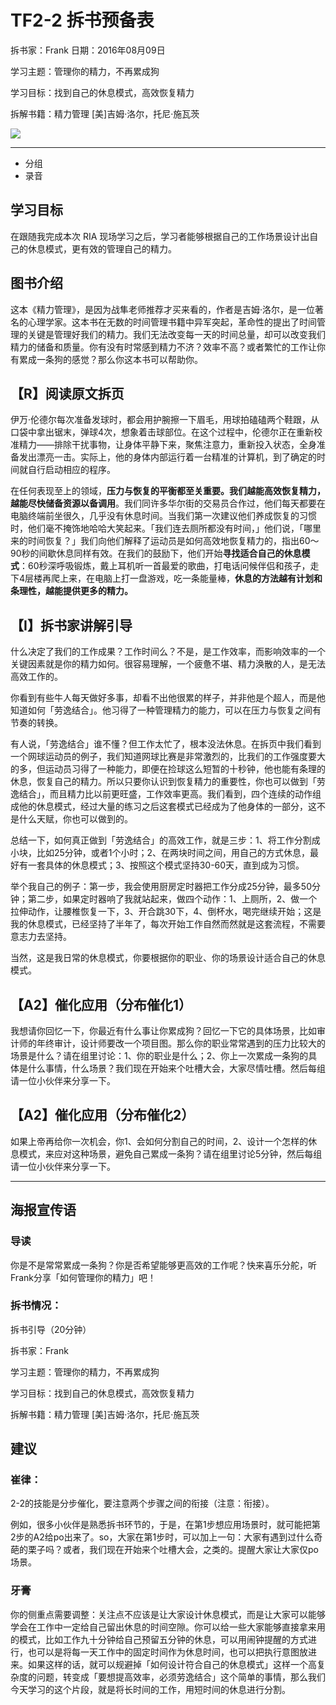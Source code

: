 # TF2-2 拆书预备表

拆书家：Frank  日期：2016年08月09日

学习主题：管理你的精力，不再累成狗

学习目标：找到自己的休息模式，高效恢复精力

拆解书籍：精力管理 [美]吉姆·洛尔，托尼·施瓦茨

![](https://img3.doubanio.com/lpic/s28351500.jpg)

------

- 分组
- 录音

## 学习目标

在跟随我完成本次 RIA 现场学习之后，学习者能够根据自己的工作场景设计出自己的休息模式，更有效的管理自己的精力。

## 图书介绍

这本《精力管理》，是因为战隼老师推荐才买来看的，作者是吉姆·洛尔，是一位著名的心理学家。这本书在无数的时间管理书籍中异军突起，革命性的提出了时间管理的关键是管理好我们的精力。我们无法改变每一天的时间总量，却可以改变我们精力的储备和质量。你有没有时常感到精力不济？效率不高？或者繁忙的工作让你有累成一条狗的感觉？那么你这本书可以帮助你。

## 【R】阅读原文拆页

伊万·伦德尔每次准备发球时，都会用护腕擦一下眉毛，用球拍磕磕两个鞋跟，从口袋中拿出锯末，弹球4次，想象着击球部位。在这个过程中，伦德尔正在重新校准精力——排除干扰事物，让身体平静下来，聚焦注意力，重新投入状态，全身准备发出漂亮一击。实际上，他的身体内部运行着一台精准的计算机，到了确定的时间就自行启动相应的程序。

在任何表现至上的领域，**压力与恢复的平衡都至关重要。我们越能高效恢复精力，越能尽快储备资源以备调用**。我们同许多华尔街的交易员合作过，他们每天都要在电脑终端前坐很久，几乎没有休息时间。当我们第一次建议他们养成恢复的习惯时，他们毫不掩饰地哈哈大笑起来。「我们连去厕所都没有时间，」他们说，「哪里来的时间恢复？」我们向他们解释了运动员是如何高效地恢复精力的，指出60～90秒的间歇休息同样有效。在我们的鼓励下，他们开始**寻找适合自己的休息模式**：60秒深呼吸锻炼，戴上耳机听一首最爱的歌曲，打电话问候伴侣和孩子，走下4层楼再爬上来，在电脑上打一盘游戏，吃一条能量棒，**休息的方法越有计划和条理性，越能提供更多的精力。**

## 【I】拆书家讲解引导

什么决定了我们的工作成果？工作时间么？不是，是工作效率，而影响效率的一个关键因素就是你的精力如何。很容易理解，一个疲惫不堪、精力涣散的人，是无法高效工作的。

你看到有些牛人每天做好多事，却看不出他很累的样子，并非他是个超人，而是他知道如何「劳逸结合」。他习得了一种管理精力的能力，可以在压力与恢复之间有节奏的转换。

有人说，「劳逸结合」谁不懂？但工作太忙了，根本没法休息。在拆页中我们看到一个网球运动员的例子，我们知道网球比赛是非常激烈的，比我们的工作强度要大的多，但运动员习得了一种能力，即便在捡球这么短暂的十秒钟，他也能有条理的休息，恢复自己的精力。所以只要你认识到恢复精力的重要性，你也可以做到「劳逸结合」，而且精力比以前更旺盛，工作效率更高。我们看到，四个连续的动作组成他的休息模式，经过大量的练习之后这套模式已经成为了他身体的一部分，这不是什么天赋，你也可以做到的。

总结一下，如何真正做到「劳逸结合」的高效工作，就是三步：1、将工作分割成小块，比如25分钟，或者1个小时；2、在两块时间之间，用自己的方式休息，最好有一套具体的休息模式；3、按照这个模式坚持30-60天，直到成为习惯。

举个我自己的例子：第一步，我会使用厨房定时器把工作分成25分钟，最多50分钟；第二步，如果定时器响了我就站起来，做四个动作：1、上厕所，2、做一个拉伸动作，让腰椎恢复一下，3、开合跳30下，4、倒杯水，喝完继续开始；这是我的休息模式，已经坚持了半年了，每次开始工作自然而然就是这套流程，不需要意志力去坚持。

当然，这是我日常的休息模式，你要根据你的职业、你的场景设计适合自己的休息模式。

## 【A2】催化应用（分布催化1）

我想请你回忆一下，你最近有什么事让你累成狗？回忆一下它的具体场景，比如审计师的年终审计，设计师要改一个项目图。那么你的职业常常遇到的压力比较大的场景是什么？请在组里讨论：1、你的职业是什么；2、你上一次累成一条狗的具体是什么事情，什么场景？我们现在开始来个吐槽大会，大家尽情吐槽。然后每组请一位小伙伴来分享一下。

## 【A2】催化应用（分布催化2）

如果上帝再给你一次机会，你1、会如何分割自己的时间，2、设计一个怎样的休息模式，来应对这种场景，避免自己累成一条狗？请在组里讨论5分钟，然后每组请一位小伙伴来分享一下。

------

## 海报宣传语

### 导读

你是不是常常累成一条狗？你是否希望能够更高效的工作呢？快来喜乐分舵，听Frank分享「如何管理你的精力」吧！

### 拆书情况：

拆书引导（20分钟）

拆书家：Frank

学习主题：管理你的精力，不再累成狗

学习目标：找到自己的休息模式，高效恢复精力

拆解书籍：精力管理 [美]吉姆·洛尔，托尼·施瓦茨

## 建议

### 崔律：

2-2的技能是分步催化，要注意两个步骤之间的衔接（注意：衔接）。

例如，很多小伙伴是熟悉拆书环节的，于是，在第1步想应用场景时，就可能把第2步的A2给po出来了。so，大家在第1步时，可以加上一句：大家有遇到过什么奇葩的栗子吗？或者，我们现在开始来个吐槽大会，之类的。提醒大家让大家仅po场景。

### 牙膏

你的侧重点需要调整：关注点不应该是让大家设计休息模式，而是让大家可以能够学会在工作中一定给自己留出休息的时间空隙。你可以给一些大家能够直接拿来用的模式，比如工作九十分钟给自己预留五分钟的休息，可以用闹钟提醒的方式进行，也可以是将每一天工作中的固定时间作为休息时间，也可以把执行意图放进来。如果这样的话，就可以规避掉「如何设计符合自己的休息模式」这样一个高复杂度的问题，转变成「要想提高效率，必须劳逸结合」这个简单的事情，那么我们今天学习的这个片段，就是将长时间的工作，用短时间的休息进行分割。